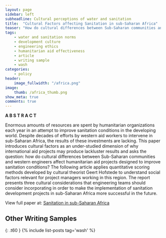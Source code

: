 ```yaml
---
layout: page
sidebar: left
subheadline: Cultural perceptions of water and sanitation
title:  "Cultural Factors affecting Sanitation in sub-Saharan Africa"
teaser: "How do cultural differences between Sub-Saharan communities and western engineers affect humanitarian aid projects designed to improve sanitation conditions?"
tags:
    - water and sanitation norms
    - development culture
    - engineering ethics
    - humanitarian aid effectiveness
    - article
    - writing sample
    - wash
categories:
    - policy
header:
    image_fullwidth: "/africa.png"
image:
    thumb: /africa_thumb.png
show_meta: true
comments: true
---
```


__A B S T R A C T__

Enormous amounts of resources are spent by humanitarian organizations each year in an attempt to improve sanitation conditions in the developing world. Despite decades of efforts by western aid workers to intervene in sub-Saharan Africa, the results of these investments are lacking. This paper introduces cultural factors as an under-studied dimension of why international aid projects may produce lackluster results and asks the question: how do cultural differences between Sub-Saharan communities and western engineers affect humanitarian aid projects designed to improve sanitation conditions? The following article applies quantitative scoring methods developed by cultural theorist Geert Hofstede to understand social factors relevant for project managers working in this region. The report presents three cultural considerations that engineering teams should consider incorporating in order to make the implementation of sanitation development projects in sub-Saharan Africa more successful in the future.

View full paper at: [Sanitation in sub-Saharan Africa](https://github.com/shannongross/shannongross.github.io/blob/master/pdfs/cultural.pdf)





## Other Writing Samples
{: .t60 }
{% include list-posts tag='wash' %}
